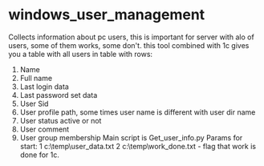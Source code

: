 # windows_user_management
Collects information about pc users, this is important for server with alo of users, some of them works, some don't. this tool combined with 1c gives you a table with all users 
in table with rows:
1. Name
2. Full name
3. Last login data
4. Last password set data
5. User Sid
6. User profile path, some times user name is different with user dir name
7. User status active or not
8. User comment
9. User group membership
Main script is Get_user_info.py Params for start:
1 c:\temp\user_data.txt
2 c:\temp\work_done.txt - flag that work is done for 1c.
